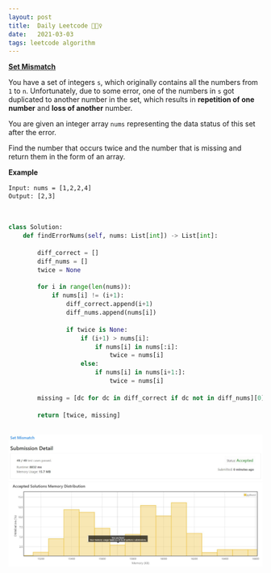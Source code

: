 ```yaml
---
layout: post
title:  Daily Leetcode 🙋🏻‍♀️
date:   2021-03-03
tags: leetcode algorithm 
---
```


<b><a href='https://leetcode.com/explore/challenge/card/march-leetcoding-challenge-2021/588/week-1-march-1st-march-7th/3658/' target='_blank'> Set Mismatch </a></b>

You have a set of integers ```s```, which originally contains all the numbers from ```1``` to ```n```. Unfortunately, due to some error, one of the numbers in ```s``` got duplicated to another number in the set, which results in <b>repetition of one number</b> and <b>loss of another</b> number.

You are given an integer array ```nums``` representing the data status of this set after the error.

Find the number that occurs twice and the number that is missing and return them in the form of an array.
<br>

<b>Example</b>
```
Input: nums = [1,2,2,4]
Output: [2,3]
```

<br>

```python
class Solution:
    def findErrorNums(self, nums: List[int]) -> List[int]:
        
        diff_correct = []
        diff_nums = []
        twice = None
        
        for i in range(len(nums)):
            if nums[i] != (i+1):
                diff_correct.append(i+1)
                diff_nums.append(nums[i])
                
                if twice is None:
                    if (i+1) > nums[i]:
                        if nums[i] in nums[:i]:
                            twice = nums[i]
                    else:
                        if nums[i] in nums[i+1:]:
                            twice = nums[i]

        missing = [dc for dc in diff_correct if dc not in diff_nums][0]
                
        return [twice, missing]
```


<br>
<img src="https://github.com/yeounyi/yeounyi.github.io/blob/main/assets/img/0303.JPG?raw=true">
<img src="https://github.com/yeounyi/yeounyi.github.io/blob/main/assets/img/0303(2).JPG?raw=true">
<br>
